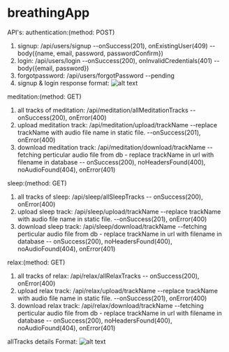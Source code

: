 # breathingApp
API's:
authentication:(method: POST)
  1. signup: /api/users/signup --onSuccess(201), onExistingUser(409) --body({name, email, password, passwordConfirm})
  2. login: /api/users/login --onSuccess(200), onInvalidCredentials(401) --body({email, password})
  3. forgotpassword: /api/users/forgotPassword  --pending
  4. signup & login response format:
    ![alt text](https://github.com/milanpatel1604/breathing-app-final-master/blob/master/ss/signup%20login%20response%20format.PNG)
  
  
meditation:(method: GET)
  1. all tracks of meditation: /api/meditation/allMeditationTracks -- onSuccess(200), onError(400)
  2. upload meditation track: /api/meditation/upload/trackName --replace trackName with audio file name in static file. --onSuccess(201), onError(400)
  3. download meditation track: /api/meditation/download/trackName  --fetching perticular audio file from db - replace trackName in url with filename in database -- onSuccess(200), noHeadersFound(400), noAudioFound(404), onError(401)
  
  
sleep:(method: GET)
  1. all tracks of sleep: /api/sleep/allSleepTracks -- onSuccess(200), onError(400)
  2. upload sleep track: /api/sleep/upload/trackName --replace trackName with audio file name in static file. --onSuccess(201), onError(400)
  3. download sleep track: /api/sleep/download/trackName  --fetching perticular audio file from db - replace trackName in url with filename in database -- onSuccess(200), noHeadersFound(400), noAudioFound(404), onError(401)
  
  
relax:(method: GET)
  1. all tracks of relax: /api/relax/allRelaxTracks -- onSuccess(200), onError(400)
  2. upload relax track: /api/relax/upload/trackName --replace trackName with audio file name in static file. --onSuccess(201), onError(400)
  3. download relax track: /api/relax/download/trackName  --fetching perticular audio file from db - replace trackName in url with filename in database -- onSuccess(200), noHeadersFound(400), noAudioFound(404), onError(401)

allTracks details Format:
![alt text](https://github.com/milanpatel1604/breathing-app-final-master/blob/master/ss/allTracksFormat.PNG)
